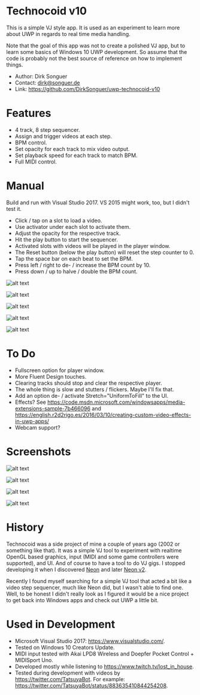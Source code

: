 ﻿# Technocoid v10

This is a simple VJ style app. It is used as an experiment to learn more about UWP in
regards to real time media handling.

Note that the goal of this app was not to create a polished VJ app, but to learn some
basics of Windows 10 UWP development. So assume that the code is probably not the best
source of reference on how to implement things.

- Author: Dirk Songuer
- Contact: dirk@songuer.de
- Link: https://github.com/DirkSonguer/uwp-technocoid-v10


# Features

- 4 track, 8 step sequencer.
- Assign and trigger videos at each step.
- BPM control.
- Set opacity for each track to mix video output.
- Set playback speed for each track to match BPM.
- Full MIDI control.


# Manual

Build and run with Visual Studio 2017. VS 2015 might work, too, but I didn't test it.

- Click / tap on a slot to load a video.
- Use activator under each slot to activate them.
- Adjust the opacity for the respective track.
- Hit the play button to start the sequencer.
- Activated slots with videos will be played in the player window.
- The Reset button (below the play button) will reset the step counter to 0.
- Tap the space bar on each beat to set the BPM.
- Press left / right to de- / increase the BPM count by 10.
- Press down / up to halve / double the BPM count.

![alt text](https://github.com/DirkSonguer/uwp-technocoid-v10/blob/master/screenshots/tcdv10_intro1.png "Technocoid Intro 1")

![alt text](https://github.com/DirkSonguer/uwp-technocoid-v10/blob/master/screenshots/tcdv10_intro2.png "Technocoid Intro 2")

![alt text](https://github.com/DirkSonguer/uwp-technocoid-v10/blob/master/screenshots/tcdv10_intro3.png "Technocoid Intro 3")

![alt text](https://github.com/DirkSonguer/uwp-technocoid-v10/blob/master/screenshots/tcdv10_intro4.png "Technocoid Intro 4")

![alt text](https://github.com/DirkSonguer/uwp-technocoid-v10/blob/master/screenshots/tcdv10_intro5.png "Technocoid Intro 5")


# To Do

- Fullscreen option for player window.
- More Fluent Design touches.
- Clearing tracks should stop and clear the respective player.
- The whole thing is slow and stutters / flickers. Maybe I'll fix that.
- Add an option de- / activate Stretch="UniformToFill" to the UI.
- Effects? See https://code.msdn.microsoft.com/windowsapps/media-extensions-sample-7b466096 and https://english.r2d2rigo.es/2016/03/10/creating-custom-video-effects-in-uwp-apps/
- Webcam support?


# Screenshots
![alt text](https://github.com/DirkSonguer/uwp-technocoid-v10/blob/master/screenshots/tcdv10_screen1.png "Technocoid v10 Screenshot")

![alt text](https://github.com/DirkSonguer/uwp-technocoid-v10/blob/master/screenshots/tcdv10_screen2.png "Technocoid v10 Screenshot")

![alt text](https://github.com/DirkSonguer/uwp-technocoid-v10/blob/master/screenshots/tcdv10_screen3.png "Technocoid v10 Screenshot")

![alt text](https://github.com/DirkSonguer/uwp-technocoid-v10/blob/master/screenshots/tcdv10_screen4.png "Technocoid v10 Screenshot")


# History

Technocoid was a side project of mine a couple of years ago (2002 or something like that).
It was a simple VJ tool to experiment with realtime OpenGL based graphics, input (MIDI and
some game controllers were supported), and UI. And of course to have a tool to do VJ gigs.
I stopped developing it when I discovered [Neon](http://xplsv.com/neon/) and later [Neon v2](http://neonv2.com/).

Recently I found myself searching for a simple VJ tool that acted a bit like a video step
sequencer, much like Neon did, but I wasn't able to find one. Well, to be honest I didn't
really look as I figured it would be a nice project to get back into Windows apps and check
out UWP a little bit.


# Used in Development

- Microsoft Visual Studio 2017: https://www.visualstudio.com/.
- Tested on Windows 10 Creators Update.
- MIDI input tested with Akai LPD8 Wireless and Doepfer Pocket Control + MIDISport Uno.
- Developed mostly while listening to https://www.twitch.tv/lost_in_house.
- Tested during development with videos by https://twitter.com/TatsuyaBot. For example: https://twitter.com/TatsuyaBot/status/883635410844254208.
